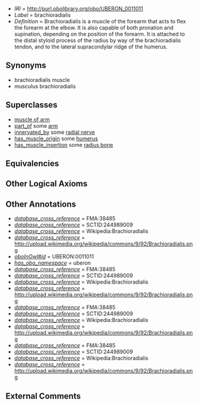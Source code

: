  * *IRI* = http://purl.obolibrary.org/obo/UBERON_0011011
 * *Label* = brachioradialis
 * *Definition* = Brachioradialis is a muscle of the forearm that acts to flex the forearm at the elbow. It is also capable of both pronation and supination, depending on the position of the forearm. It is attached to the distal styloid process of the radius by way of the brachioradialis tendon, and to the lateral supracondylar ridge of the humerus.

## Synonyms

 * brachioradialis muscle
 * musculus brachioradialis

## Superclasses

 * [muscle of arm](../../UBERON/99/UBERON_0001499.md)
 * [part_of](../../BFO/50/BFO_0000050.md) some [arm](../../UBERON/60/UBERON_0001460.md)
 * [innervated_by](../../RO/05/RO_0002005.md) some [radial nerve](../../UBERON/92/UBERON_0001492.md)
 * [has_muscle_origin](../../RO/72/RO_0002372.md) some [humerus](../../UBERON/76/UBERON_0000976.md)
 * [has_muscle_insertion](../../RO/73/RO_0002373.md) some [radius bone](../../UBERON/23/UBERON_0001423.md)

## Equivalencies


## Other Logical Axioms


## Other Annotations

 * *[database_cross_reference](../../ef/oboInOwl#hasDbXref.md)* = FMA:38485
 * *[database_cross_reference](../../ef/oboInOwl#hasDbXref.md)* = SCTID:244989009
 * *[database_cross_reference](../../ef/oboInOwl#hasDbXref.md)* = Wikipedia:Brachioradialis
 * *[database_cross_reference](../../ef/oboInOwl#hasDbXref.md)* = http://upload.wikimedia.org/wikipedia/commons/9/92/Brachioradialis.png
 * *[oboInOwl#id](../../id/oboInOwl#id.md)* = UBERON:0011011
 * *[has_obo_namespace](../../ce/oboInOwl#hasOBONamespace.md)* = uberon
 * *[database_cross_reference](../../ef/oboInOwl#hasDbXref.md)* = FMA:38485
 * *[database_cross_reference](../../ef/oboInOwl#hasDbXref.md)* = SCTID:244989009
 * *[database_cross_reference](../../ef/oboInOwl#hasDbXref.md)* = Wikipedia:Brachioradialis
 * *[database_cross_reference](../../ef/oboInOwl#hasDbXref.md)* = http://upload.wikimedia.org/wikipedia/commons/9/92/Brachioradialis.png
 * *[database_cross_reference](../../ef/oboInOwl#hasDbXref.md)* = FMA:38485
 * *[database_cross_reference](../../ef/oboInOwl#hasDbXref.md)* = SCTID:244989009
 * *[database_cross_reference](../../ef/oboInOwl#hasDbXref.md)* = Wikipedia:Brachioradialis
 * *[database_cross_reference](../../ef/oboInOwl#hasDbXref.md)* = http://upload.wikimedia.org/wikipedia/commons/9/92/Brachioradialis.png
 * *[database_cross_reference](../../ef/oboInOwl#hasDbXref.md)* = FMA:38485
 * *[database_cross_reference](../../ef/oboInOwl#hasDbXref.md)* = SCTID:244989009
 * *[database_cross_reference](../../ef/oboInOwl#hasDbXref.md)* = Wikipedia:Brachioradialis
 * *[database_cross_reference](../../ef/oboInOwl#hasDbXref.md)* = http://upload.wikimedia.org/wikipedia/commons/9/92/Brachioradialis.png

## External Comments

